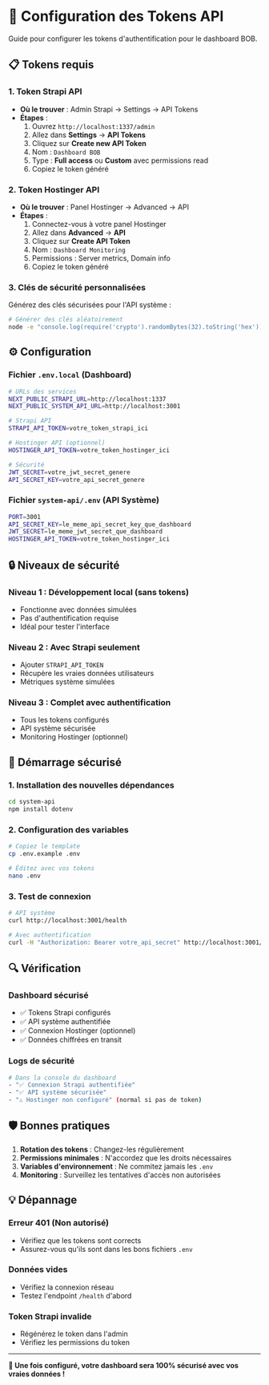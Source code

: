# 🔑 Configuration des Tokens API

Guide pour configurer les tokens d'authentification pour le dashboard BOB.

## 📋 Tokens requis

### 1. **Token Strapi API**
- **Où le trouver** : Admin Strapi → Settings → API Tokens
- **Étapes** :
  1. Ouvrez `http://localhost:1337/admin`
  2. Allez dans **Settings** → **API Tokens**
  3. Cliquez sur **Create new API Token**
  4. Nom : `Dashboard BOB`
  5. Type : **Full access** ou **Custom** avec permissions read
  6. Copiez le token généré

### 2. **Token Hostinger API**
- **Où le trouver** : Panel Hostinger → Advanced → API
- **Étapes** :
  1. Connectez-vous à votre panel Hostinger
  2. Allez dans **Advanced** → **API**
  3. Cliquez sur **Create API Token**
  4. Nom : `Dashboard Monitoring`
  5. Permissions : Server metrics, Domain info
  6. Copiez le token généré

### 3. **Clés de sécurité personnalisées**
Générez des clés sécurisées pour l'API système :

```bash
# Générer des clés aléatoirement
node -e "console.log(require('crypto').randomBytes(32).toString('hex'))"
```

## ⚙️ Configuration

### Fichier `.env.local` (Dashboard)
```bash
# URLs des services
NEXT_PUBLIC_STRAPI_URL=http://localhost:1337
NEXT_PUBLIC_SYSTEM_API_URL=http://localhost:3001

# Strapi API
STRAPI_API_TOKEN=votre_token_strapi_ici

# Hostinger API (optionnel)
HOSTINGER_API_TOKEN=votre_token_hostinger_ici

# Sécurité
JWT_SECRET=votre_jwt_secret_genere
API_SECRET_KEY=votre_api_secret_genere
```

### Fichier `system-api/.env` (API Système)
```bash
PORT=3001
API_SECRET_KEY=le_meme_api_secret_key_que_dashboard
JWT_SECRET=le_meme_jwt_secret_que_dashboard
HOSTINGER_API_TOKEN=votre_token_hostinger_ici
```

## 🔒 Niveaux de sécurité

### **Niveau 1 : Développement local (sans tokens)**
- Fonctionne avec données simulées
- Pas d'authentification requise
- Idéal pour tester l'interface

### **Niveau 2 : Avec Strapi seulement**
- Ajouter `STRAPI_API_TOKEN`
- Récupère les vraies données utilisateurs
- Métriques système simulées

### **Niveau 3 : Complet avec authentification**
- Tous les tokens configurés
- API système sécurisée
- Monitoring Hostinger (optionnel)

## 🚀 Démarrage sécurisé

### 1. **Installation des nouvelles dépendances**
```bash
cd system-api
npm install dotenv
```

### 2. **Configuration des variables**
```bash
# Copiez le template
cp .env.example .env

# Éditez avec vos tokens
nano .env
```

### 3. **Test de connexion**
```bash
# API système
curl http://localhost:3001/health

# Avec authentification
curl -H "Authorization: Bearer votre_api_secret" http://localhost:3001/metrics
```

## 🔍 Vérification

### Dashboard sécurisé
- ✅ Tokens Strapi configurés
- ✅ API système authentifiée
- ✅ Connexion Hostinger (optionnel)
- ✅ Données chiffrées en transit

### Logs de sécurité
```bash
# Dans la console du dashboard
- "✅ Connexion Strapi authentifiée"
- "✅ API système sécurisée"
- "⚠️ Hostinger non configuré" (normal si pas de token)
```

## 🛡️ Bonnes pratiques

1. **Rotation des tokens** : Changez-les régulièrement
2. **Permissions minimales** : N'accordez que les droits nécessaires
3. **Variables d'environnement** : Ne commitez jamais les `.env`
4. **Monitoring** : Surveillez les tentatives d'accès non autorisées

## 💡 Dépannage

### Erreur 401 (Non autorisé)
- Vérifiez que les tokens sont corrects
- Assurez-vous qu'ils sont dans les bons fichiers `.env`

### Données vides
- Vérifiez la connexion réseau
- Testez l'endpoint `/health` d'abord

### Token Strapi invalide
- Régénérez le token dans l'admin
- Vérifiez les permissions du token

---

**🎯 Une fois configuré, votre dashboard sera 100% sécurisé avec vos vraies données !**